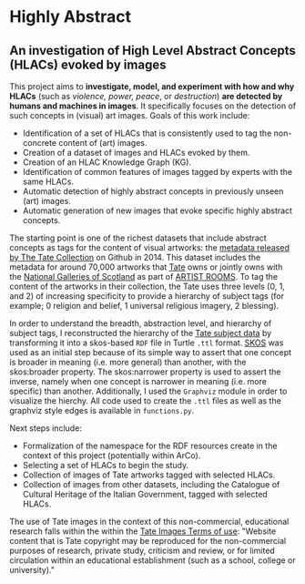 Highly Abstract
===============

## An investigation of High Level Abstract Concepts (HLACs) evoked by images

This project aims to **investigate, model, and experiment with how and why HLACs** (such as *violence, power, peace*, or *destruction*) **are detected by humans and machines in images**. It specifically focuses on the detection of such concepts in (visual) art images. Goals of this work include:
* Identification of a set of HLACs that is consistently used to tag the non-concrete content of (art) images.
* Creation of a dataset of images and HLACs evoked by them.
* Creation of an HLAC Knowledge Graph (KG).
* Identification of common features of images tagged by experts with the same HLACs.
* Automatic detection of highly abstract concepts in previously unseen (art) images.
* Automatic generation of new images that evoke specific highly abstract concepts.

The starting point is one of the richest datasets that include abstract concepts as tags for the content of visual artworks: the [metadata released by The Tate Collection](https://github.com/tategallery/collection) on Github in 2014. This dataset includes the metadata for around 70,000 artworks that [Tate](http://www.tate.org.uk/) owns or jointly owns with the [National Galleries of Scotland](http://www.nationalgalleries.org) as part of [ARTIST ROOMS](http://www.tate.org.uk/artist-rooms). To tag the content of the artworks in their collection, the Tate uses three levels (0, 1, and 2) of increasing specificity to provide a hierarchy of subject tags (for example; 0 religion and belief, 1 universal religious imagery, 2 blessing). 

In order to understand the breadth, abstraction level, and hierarchy of subject tags, I reconstructed the hierarchy of the [Tate subject data](https://github.com/tategallery/collection/tree/master/processed/subjects) by transforming it into a skos-based `RDF` file in Turtle `.ttl` format. [SKOS](https://www.w3.org/TR/skos-primer/#sechierarchy) was used as an initial step because of its simple way to assert that one concept is broader in meaning (i.e. more general) than another, with the skos:broader property. The skos:narrower property is used to assert the inverse, namely when one concept is narrower in meaning (i.e. more specific) than another. Additionally, I used the `Graphviz` module in order to visualize the hierchy. All code used to create the `.ttl` files as well as the graphviz style edges is available in `functions.py`.

Next steps include:
* Formalization of the namespace for the RDF resources create in the context of this project (potentially within ArCo).
* Selecting a set of HLACs to begin the study. 
* Collection of images of Tate artworks tagged with selected HLACs.
* Collection of images from other datasets, including the Catalogue of Cultural Heritage of the Italian Government, tagged with selected HLACs.


The use of Tate images in the context of this non-commercial, educational research falls within the within the [Tate Images Terms of use](https://www.tate.org.uk/about-us/policies-and-procedures/website-terms-use): "Website content that is Tate copyright may be reproduced for the non-commercial purposes of research, private study, criticism and review, or for limited circulation within an educational establishment (such as a school, college or university)."

